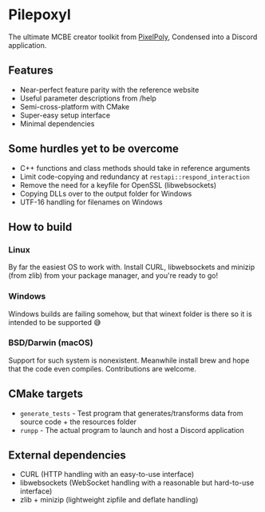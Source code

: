 # Pilepoxyl
The ultimate MCBE creator toolkit from [PixelPoly](https://tools.pixelpoly.co), Condensed into a Discord application.
## Features
* Near-perfect feature parity with the reference website
* Useful parameter descriptions from /help
* Semi-cross-platform with CMake
* Super-easy setup interface
* Minimal dependencies
## Some hurdles yet to be overcome
* C++ functions and class methods should take in reference arguments
* Limit code-copying and redundancy at `restapi::respond_interaction`
* Remove the need for a keyfile for OpenSSL (libwebsockets)
* Copying DLLs over to the output folder for Windows
* UTF-16 handling for filenames on Windows
## How to build
### Linux
By far the easiest OS to work with. Install CURL, libwebsockets and minizip (from zlib) from your package manager, and you're ready to go!
### Windows
Windows builds are failing somehow, but that winext folder is there so it is intended to be supported 😅
### BSD/Darwin (macOS)
Support for such system is nonexistent. Meanwhile install brew and hope that the code even compiles. Contributions are welcome.
## CMake targets
* `generate_tests` - Test program that generates/transforms data from source code + the resources folder
* `runpp` - The actual program to launch and host a Discord application
## External dependencies
* CURL (HTTP handling with an easy-to-use interface)
* libwebsockets (WebSocket handling with a reasonable but hard-to-use interface)
* zlib + minizip (lightweight zipfile and deflate handling)